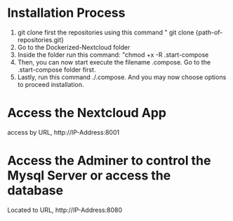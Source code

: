 # Installation Process

1. git clone first the repositories using this command " git clone {path-of-repositories.git}
2. Go to the Dockerized-Nextcloud folder
3. Inside the folder run this command: "chmod +x -R .start-compose
4. Then, you can now start execute the filename .compose. Go to the .start-compose folder first.
5. Lastly, run this command ./.compose. And you may now choose options to proceed installation.

# Access the Nextcloud App
access by URL, http://IP-Address:8001

# Access the Adminer to control the Mysql Server or access the database
Located to URL, http://IP-Address:8080
